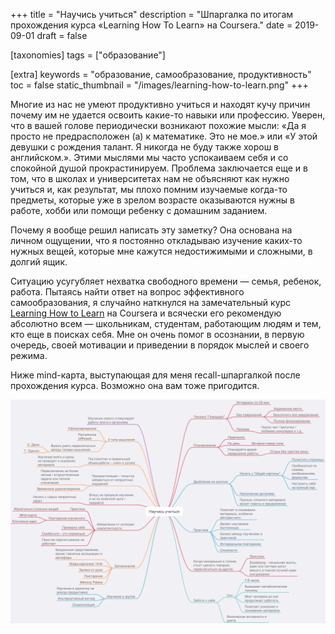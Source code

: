 +++
title = "Научись учиться"
description = "Шпаргалка по итогам прохождения курса «Learning How To Learn» на Coursera."
date = 2019-09-01
draft = false

[taxonomies]
tags = ["образование"]

[extra]
keywords = "образование, самообразование, продуктивность"
toc = false
static_thumbnail = "/images/learning-how-to-learn.png"
+++

Многие из нас не умеют продуктивно учиться и находят кучу причин почему им не удается освоить
какие-то навыки или профессию. Уверен, что в вашей голове периодически возникают похожие мысли:
«Да я просто не предрасположен (а) к математике. Это не мое.» или «У этой девушки с рождения талант.
Я никогда не буду также хорош в английском.». Этими мыслями мы часто успокаиваем себя и со спокойной
душой прокрастинируем. Проблема заключается еще и в том, что в школах и университетах нам не объясняют
как нужно учиться и, как результат, мы плохо помним изучаемые когда-то предметы, которые уже в зрелом
возрасте оказываются нужны в работе, хобби или помощи ребенку с домашним заданием.

Почему я вообще решил написать эту заметку? Она основана на личном ощущении, что я постоянно откладываю
изучение каких-то нужных вещей, которые мне кажутся недостижимыми и сложными, в долгий ящик.

Ситуацию усугубляет нехватка свободного времени — семья, ребенок, работа. Пытаясь найти ответ на
вопрос эффективного самообразования, я случайно наткнулся на замечательный курс
[Learning How to Learn](https://www.coursera.org/learn/learning-how-to-learn) на Coursera и всячески
его рекомендую абсолютно всем — школьникам, студентам, работающим людям и тем, кто еще в поисках себя.
Мне он очень помог в осознании, в первую очередь, своей мотивации и приведении в порядок мыслей и
своего режима.

Ниже mind-карта, выступающая для меня recall-шпаргалкой после прохождения курса.
Возможно она вам тоже пригодится.

![Recall-шпаргалка после прохождения курса «Learning How To Learn»](/images/learning-how-to-learn.png)
